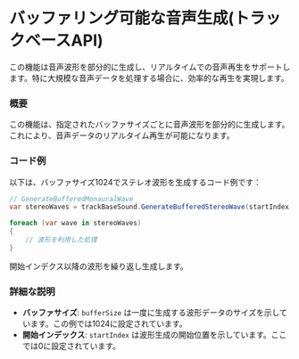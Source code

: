 # バッファリング可能な音声生成(トラックベースAPI)

この機能は音声波形を部分的に生成し、リアルタイムでの音声再生をサポートします。特に大規模な音声データを処理する場合に、効率的な再生を実現します。

### 概要
この機能は、指定されたバッファサイズごとに音声波形を部分的に生成します。これにより、音声データのリアルタイム再生が可能になります。

### コード例
以下は、バッファサイズ1024でステレオ波形を生成するコード例です：
```cs
// GenerateBufferedMonauralWave
var stereoWaves = trackBaseSound.GenerateBufferedStereoWave(startIndex: 0, bufferSize: 1024);

foreach (var wave in stereoWaves)
{
    // 波形を利用した処理
}
```

開始インデクス以降の波形を繰り返し生成します。

### 詳細な説明
- **バッファサイズ**: `bufferSize` は一度に生成する波形データのサイズを示しています。この例では1024に設定されています。
- **開始インデックス**: `startIndex` は波形生成の開始位置を示しています。ここでは0に設定されています。